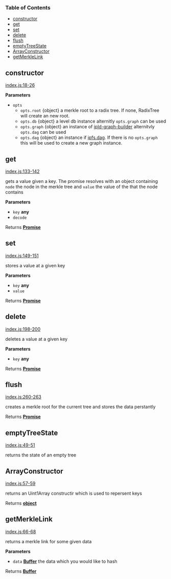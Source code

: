 <!-- Generated by documentation.js. Update this documentation by updating the source code. -->

### Table of Contents

-   [constructor](#constructor)
-   [get](#get)
-   [set](#set)
-   [delete](#delete)
-   [flush](#flush)
-   [emptyTreeState](#emptytreestate)
-   [ArrayConstructor](#arrayconstructor)
-   [getMerkleLink](#getmerklelink)

## constructor

[index.js:18-26](https://github.com/dfinity/js-dfinity-radix-tree/blob/ca8952130fa954fc6fad3847bdd48dd40fc3228f/index.js#L18-L26 "Source code on GitHub")

**Parameters**

-   `opts`  
    -   `opts.root`  {object} a merkle root to a radix tree. If none, RadixTree will create an new root.
    -   `opts.db`  {object} a level db  instance alternitly `opts.graph` can be used
    -   `opts.graph`  {object} an instance of [ipld-graph-builder](https://github.com/ipld/js-ipld-graph-builder) alternitvly `opts.dag` can be used
    -   `opts.dag`  {object} an instance if [ipfs.dag](https://github.com/ipfs/js-ipfs#dag). If there is no `opts.graph` this will be used to create a new graph instance.

## get

[index.js:133-142](https://github.com/dfinity/js-dfinity-radix-tree/blob/ca8952130fa954fc6fad3847bdd48dd40fc3228f/index.js#L133-L142 "Source code on GitHub")

gets a value given a key. The promise resolves with an object containing
`node` the node in the merkle tree and `value` the value of the that the
node contains

**Parameters**

-   `key` **any** 
-   `decode`  

Returns **[Promise](https://developer.mozilla.org/en-US/docs/Web/JavaScript/Reference/Global_Objects/Promise)** 

## set

[index.js:149-151](https://github.com/dfinity/js-dfinity-radix-tree/blob/ca8952130fa954fc6fad3847bdd48dd40fc3228f/index.js#L149-L151 "Source code on GitHub")

stores a value at a given key

**Parameters**

-   `key` **any** 
-   `value`  

Returns **[Promise](https://developer.mozilla.org/en-US/docs/Web/JavaScript/Reference/Global_Objects/Promise)** 

## delete

[index.js:198-200](https://github.com/dfinity/js-dfinity-radix-tree/blob/ca8952130fa954fc6fad3847bdd48dd40fc3228f/index.js#L198-L200 "Source code on GitHub")

deletes a value at a given key

**Parameters**

-   `key` **any** 

Returns **[Promise](https://developer.mozilla.org/en-US/docs/Web/JavaScript/Reference/Global_Objects/Promise)** 

## flush

[index.js:260-263](https://github.com/dfinity/js-dfinity-radix-tree/blob/ca8952130fa954fc6fad3847bdd48dd40fc3228f/index.js#L260-L263 "Source code on GitHub")

creates a merkle root for the current tree and stores the data perstantly

Returns **[Promise](https://developer.mozilla.org/en-US/docs/Web/JavaScript/Reference/Global_Objects/Promise)** 

## emptyTreeState

[index.js:49-51](https://github.com/dfinity/js-dfinity-radix-tree/blob/ca8952130fa954fc6fad3847bdd48dd40fc3228f/index.js#L49-L51 "Source code on GitHub")

returns the state of an empty tree

## ArrayConstructor

[index.js:57-59](https://github.com/dfinity/js-dfinity-radix-tree/blob/ca8952130fa954fc6fad3847bdd48dd40fc3228f/index.js#L57-L59 "Source code on GitHub")

returns an Uint1Array constructir which is used to repersent keys

Returns **[object](https://developer.mozilla.org/en-US/docs/Web/JavaScript/Reference/Global_Objects/Object)** 

## getMerkleLink

[index.js:66-68](https://github.com/dfinity/js-dfinity-radix-tree/blob/ca8952130fa954fc6fad3847bdd48dd40fc3228f/index.js#L66-L68 "Source code on GitHub")

returns a merkle link for some given data

**Parameters**

-   `data` **[Buffer](https://nodejs.org/api/buffer.html)** the data which you would like to hash

Returns **[Buffer](https://nodejs.org/api/buffer.html)** 
